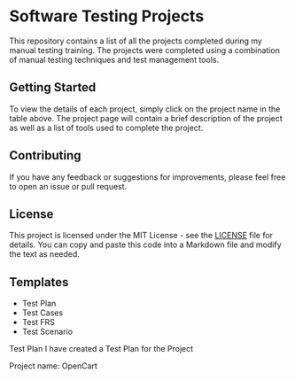 # Software Testing Projects
This repository contains a list of all the projects completed during my manual testing training. The projects were completed using a combination of manual testing techniques and test management tools.
## Getting Started

To view the details of each project, simply click on the project name in the table above. The project page will contain a brief description of the project as well as a list of tools used to complete the project.

## Contributing

If you have any feedback or suggestions for improvements, please feel free to open an issue or pull request.

## License

This project is licensed under the MIT License - see the [LICENSE](LICENSE) file for details.
You can copy and paste this code into a Markdown file and modify the text as needed.

## Templates
- Test Plan
- Test Cases
- Test FRS
- Test Scenario

Test Plan
I have created a Test Plan for the Project

Project name: OpenCart

